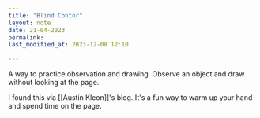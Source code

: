 ```yaml
---
title: "Blind Contor"
layout: note
date: 21-04-2023
permalink:
last_modified_at: 2023-12-08 12:10

---
```


A way to practice observation and drawing. Observe an object and draw without looking at the page. 

I found this via [[Austin Kleon]]'s blog. It's a fun way to warm up your hand and spend time on the page. 
